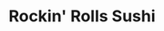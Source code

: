---
layout: place
title: Rockin' Rolls Sushi
permalink: /north-carolina/charlotte/rockin-rolls-sushi.html
stateAbbr: NC
stateName: North Carolina
cityName: Charlotte
seo:
  type: restaurant
  links: http://rockinrollscharlotte.com/
place_id: ChIJYdDMAy6fVogR7oY7qnLwrjk
photos:
  - name: >-
      places/ChIJYdDMAy6fVogR7oY7qnLwrjk/photos/AeeoHcJw3D6VXAwtAtItKDWEVXLo9z6Qc2VQMKWMCvWIN7d98-fi_k2Pby82BVTbIaxN55Tu35bQLI2kWRkIgXrmg-y6wTa4hNsReQY0YqPsvTS-OEsfZMpsJmQZcJbRu82G1KLOYF1YEUHHaTx-SgNB5iUco1u4kads7PjQ9CTANns3o_wRSTs4PVYy8CkxFSjztagxzNFjze4CStVcraXcZczcsRbF8is8UUz4j9UdJDizISU34BBjL9SANPa79drLy2S_o7aLTaKUTdkE0TX1nvGOCARzsvf9MhgzxfGvZ4IAug
    widthPx: 1093
    heightPx: 1079
    authorAttributions:
      - displayName: Rockin' Rolls Sushi
        uri: https://maps.google.com/maps/contrib/105159256113034542124
        photoUri: >-
          https://lh3.googleusercontent.com/a-/ALV-UjWuLCSke7KfOP2U1PFagTRlKDI1z6r6x-JsBd-L3I_h82J6s4g=s100-p-k-no-mo
    flagContentUri: >-
      https://www.google.com/local/imagery/report/?cb_client=maps_api_places.places_api&image_key=!1e10!2sAF1QipNSGWNV779axKP50uSG3Qq1-2Q8Ex3PD0EZnvQI&hl=en-US
    googleMapsUri: >-
      https://www.google.com/maps/place//data=!3m4!1e2!3m2!1sAF1QipNSGWNV779axKP50uSG3Qq1-2Q8Ex3PD0EZnvQI!2e10!4m2!3m1!1s0x88569f2e03ccd061:0x39aef072aa3b86ee
  - name: >-
      places/ChIJYdDMAy6fVogR7oY7qnLwrjk/photos/AeeoHcKoLCp9yEwVG5wvUfpFIz6wXhvSXj6kyGt5vpWqqDyexvNMUKv5JFUsfx7rovZdkpw3FEASS2Hpk9GqQ5fz7HfVL4NAO4We00slyVBlnu3x160kUBE8hUL589Xcc_trgwlacup1jlyoT3t1C6P7fb1_idqmFRKDP_RgxYnoQa0u_5nRU9MdTBt3P_rqNWixyQzesQFnqCGq9qSyp_959CahAeU3cXuoenFECl2r-qDuz580fYytMexsiK2ECRCcaJG6beSvhGp4QCKdLMwMzdu5bBGJsSt0tYjxwUmttkMt1Q
    widthPx: 4800
    heightPx: 3840
    authorAttributions:
      - displayName: Rockin' Rolls Sushi
        uri: https://maps.google.com/maps/contrib/105159256113034542124
        photoUri: >-
          https://lh3.googleusercontent.com/a-/ALV-UjWuLCSke7KfOP2U1PFagTRlKDI1z6r6x-JsBd-L3I_h82J6s4g=s100-p-k-no-mo
    flagContentUri: >-
      https://www.google.com/local/imagery/report/?cb_client=maps_api_places.places_api&image_key=!1e10!2sAF1QipO0n2Xf14K2iSXPVHR3FlHCPYdDVkp9GJUyMq5D&hl=en-US
    googleMapsUri: >-
      https://www.google.com/maps/place//data=!3m4!1e2!3m2!1sAF1QipO0n2Xf14K2iSXPVHR3FlHCPYdDVkp9GJUyMq5D!2e10!4m2!3m1!1s0x88569f2e03ccd061:0x39aef072aa3b86ee
  - name: >-
      places/ChIJYdDMAy6fVogR7oY7qnLwrjk/photos/AeeoHcLvmU0uC--Oop43qE1iStzDZF390v6Eilku32MZ8c2gBW8r3DNbj1-UDZ_lFvmZ_GeUwdqCPaS5J6JYBnbNBYWYhManK64hWfI8do6L0a6bB14545yO20ZXxtV7w0lh6iz8_qDU90f4_4Y_795xY8uRNjcFuNcrStuRPZ0d71ANitOIpyVXQZZPmhkZQXsTK_LJ-66zkGP_DO5OhGibXrmtRATKj59ex_WhuGp8HEep6RruB3rKuHgZ7u3g2TU7ely3qkYnAS9NE5LWosoFOdknFzbEZ-jgooRhBBW8KzPPgg
    widthPx: 1440
    heightPx: 1080
    authorAttributions:
      - displayName: Rockin' Rolls Sushi
        uri: https://maps.google.com/maps/contrib/105159256113034542124
        photoUri: >-
          https://lh3.googleusercontent.com/a-/ALV-UjWuLCSke7KfOP2U1PFagTRlKDI1z6r6x-JsBd-L3I_h82J6s4g=s100-p-k-no-mo
    flagContentUri: >-
      https://www.google.com/local/imagery/report/?cb_client=maps_api_places.places_api&image_key=!1e10!2sAF1QipNTxPEIYowG7E_IkR-Tx63AuSY4z0KuHITWDq4L&hl=en-US
    googleMapsUri: >-
      https://www.google.com/maps/place//data=!3m4!1e2!3m2!1sAF1QipNTxPEIYowG7E_IkR-Tx63AuSY4z0KuHITWDq4L!2e10!4m2!3m1!1s0x88569f2e03ccd061:0x39aef072aa3b86ee
  - name: >-
      places/ChIJYdDMAy6fVogR7oY7qnLwrjk/photos/AeeoHcKYSNNi2OylFACvRs5kFzSn3y4_immtW77a6Xv2Nvy0ajWQYYuAe_kbNIYZUd2wTpLaKApBqCupXZn0VHMBcEHlDlmdyiLvsK2ixYCIcGumhh1tBE3iLN4PVLw_vbKPX4df-Pej_o-Tluc_xjD8haRdTU8RJ0fx4HaAQ2IiDPvUb6bDH7aRRO0MaLpycwpeIBZLOhKB3P2lbmFtZnNW0zYjhGs1nRyRFE11PEZ_Y968u35CbshFI5emNjmM_PE4C64x6oAClT4tYeKCtl7L-w8VMjtOUKv04f0UGAh6uknmSOBXIU3NVWl0Pe7GDv8fQ6gLXOPnBMwaWNnOo_sqy7fFTebJDrAHiWGqcdPxLzRLlzxVzNPICWwHz_e5gtMksFSjL1PjnoOAZCP-Q-6cX7FOmKoFdcYDzqtbTQLbvXU
    widthPx: 4800
    heightPx: 3600
    authorAttributions:
      - displayName: Preppy Rocker
        uri: https://maps.google.com/maps/contrib/104849345990141621186
        photoUri: >-
          https://lh3.googleusercontent.com/a-/ALV-UjV7c_Dfx3FzNg7Cqi_jJwJZpzEVgtD-O-OjtMNcddNxlxFGadnh=s100-p-k-no-mo
    flagContentUri: >-
      https://www.google.com/local/imagery/report/?cb_client=maps_api_places.places_api&image_key=!1e10!2sCIHM0ogKEICAgIDL9JGVJg&hl=en-US
    googleMapsUri: >-
      https://www.google.com/maps/place//data=!3m4!1e2!3m2!1sCIHM0ogKEICAgIDL9JGVJg!2e10!4m2!3m1!1s0x88569f2e03ccd061:0x39aef072aa3b86ee
  - name: >-
      places/ChIJYdDMAy6fVogR7oY7qnLwrjk/photos/AeeoHcKj9wQcb1NV80TIAjX4KLZ5UZoLMLNuXh68J3YQugdKI7gUvWQsfiixjYdrVXsstVy-1av4GonXkgEDSnoa6hb_1LdYdzAWvGIOsfswc8I5lxQ3uZ6PpyZqLj3rwQOXUDQSO6-rL7n1_7gfw3WP26Cwfl7SAhBll0gsu7hABGC0vlUd9F0IGDZqetSnXDZEwkLSRihMkvilXbRiJX874tfPEYy9POQK9Y39-8s7cicTrDocEje74Jeh40aU4mSnqeuDijjzEMN07ue3VDAOCM8ejvASwrpeJKy6HIXi5WY8D0AtyPhqWWKUfe8isdybOcW-fU7F4g_gO86rcBeGtfSDCSvNxVp9aDvWfqFixDKLGD-SosLzCWiwrKdxNj9edNB0UoNXLjA1aFn_tr2jnGO5qkn051TyKnZECRh7Z-kSlMLF
    widthPx: 3024
    heightPx: 4032
    authorAttributions:
      - displayName: ༒ Your worst review ༒
        uri: https://maps.google.com/maps/contrib/101109652134020675586
        photoUri: >-
          https://lh3.googleusercontent.com/a-/ALV-UjVlivzHqfzTQ2_R2H_AeeVMhzx-rUJ5zhRGiKm1mKx3yupArUY=s100-p-k-no-mo
    flagContentUri: >-
      https://www.google.com/local/imagery/report/?cb_client=maps_api_places.places_api&image_key=!1e10!2sCIHM0ogKEICAgICjypLQ7gE&hl=en-US
    googleMapsUri: >-
      https://www.google.com/maps/place//data=!3m4!1e2!3m2!1sCIHM0ogKEICAgICjypLQ7gE!2e10!4m2!3m1!1s0x88569f2e03ccd061:0x39aef072aa3b86ee
  - name: >-
      places/ChIJYdDMAy6fVogR7oY7qnLwrjk/photos/AeeoHcJ6O-B-Pv3t88zbd0nAFzbKZ-pMfyKWfGGv8ssWg6qkMUJ9KHrska-IuUxf0DIEj2c-owv6lrg-H6mUpXc32a2E443HDZQfBxPQw-4Lo229WjkQsaqoyVRph_Q341-zWsJHR0lJmC5Ywoq6FPr1JG_5SK8E5k0xG9dpHUM6tJaSQrDH5wqQtn1f10LaXWu6pkDxv27VWTRkWJUX-QK0XBM-6QV4VimAVkRbOLMop8i8Xu9eETGqx6RcCR7ECcoMmRXD45gRzBclkMZecU_DpBW2-3qtBNo6lajcCOhCZaF3-wxNaZ_lLtrglbgPgZ1jMDr8cq7uFbUpExmhHBvS3_3Ah_fWqYOm_6udounLafzhVntstZGhWG0-rYvQ2QmMusS1iT07GZTNBI4-vw0bt6o1l4yyyfA1UadAXkG3VtG0W58
    widthPx: 3472
    heightPx: 4624
    authorAttributions:
      - displayName: Bruce K.
        uri: https://maps.google.com/maps/contrib/103302868121897207836
        photoUri: >-
          https://lh3.googleusercontent.com/a-/ALV-UjWd0BKk0GS4eNlMzvlugB1neEK2VNPshjAFBKounZE39buNi6tqgg=s100-p-k-no-mo
    flagContentUri: >-
      https://www.google.com/local/imagery/report/?cb_client=maps_api_places.places_api&image_key=!1e10!2sCIHM0ogKEICAgID_8JfYpQE&hl=en-US
    googleMapsUri: >-
      https://www.google.com/maps/place//data=!3m4!1e2!3m2!1sCIHM0ogKEICAgID_8JfYpQE!2e10!4m2!3m1!1s0x88569f2e03ccd061:0x39aef072aa3b86ee
  - name: >-
      places/ChIJYdDMAy6fVogR7oY7qnLwrjk/photos/AeeoHcJoBoP_FSlAxpIK_bICs6tix75NvFxIS9KkkFpG07GrmfTHRLK5WR14BRTDTGDMY3IsH-s6mrO31K1sIqDk05M9eLvmkgBMbT0sA_z7Br4bFKgsa5EXAYYb1ZElgmSX4G-KEwNqQoLJRzSEq6h36Mz5pPpyYJK9gt1BYxuW1mdro0kceOWRHy5bEsJNF-bqRgRDVTdzfSJBnhUv8kdC4JW8cdBblRRAxLHfGg-nIZCyvox6VJx3cS-mAEcNovJOOeMGJZ7zc6HAWw0EFH18PPKB-nkB2MG79oz2vVrRmTm7_FnisEzVjmpLoSv9DCzpA99COab-6GOL21duj0_nmPXasvqLRYVpAoAXWUdRIlk210PUkefk10Sr2tKTcodsuJDsjE_oKzwz3fLPM2fiMp_s9HHFXhxLGJuunEftB9Eg1g
    widthPx: 3024
    heightPx: 4032
    authorAttributions:
      - displayName: Damian Wilson
        uri: https://maps.google.com/maps/contrib/110307936335117545691
        photoUri: >-
          https://lh3.googleusercontent.com/a-/ALV-UjWTjZ8ePWES3sEiDMTIGqZQM_IRPNj-YOn9Z3YbWgxXxDMk3MPbYA=s100-p-k-no-mo
    flagContentUri: >-
      https://www.google.com/local/imagery/report/?cb_client=maps_api_places.places_api&image_key=!1e10!2sCIHM0ogKEICAgIDbuITpKA&hl=en-US
    googleMapsUri: >-
      https://www.google.com/maps/place//data=!3m4!1e2!3m2!1sCIHM0ogKEICAgIDbuITpKA!2e10!4m2!3m1!1s0x88569f2e03ccd061:0x39aef072aa3b86ee
  - name: >-
      places/ChIJYdDMAy6fVogR7oY7qnLwrjk/photos/AeeoHcIhofvLopHK4c6kWdd9OW-gPPlZFKdFumyXidDKrSNoA_kwENF4W5sMEag3hNxWM4EeSRDve4-SXYxHvI9ZTQSKlWBNxlLYlauUUXzUZ3kGVAhFQTojRoT783JLEmz4J2CiZuy4iA0CpeUbAp3sGHyggm3mUN_xUM0rgI9YY7vUMF5eeFOVVrdzqBmdoyg30aMLd2kGMH2SD5siS9eECEc81qbBpOAkq_AhiUFujdiNPizBQeVJg5sVOb0qg1gqAqYnQtXNmDjpLBguIFgbWG4Ma6c-58tNxOuS7WhG76lmzfAggRU3v4gVB_0HoWV_By_YHydN70pkn5M8gLXsH3RLT4TbJi0T1M9cUOxZP_y5Tbl-ojfF6TFKPwGYiy5bLLgIdgw4zU_GAwrwklU2kbgp3GeFVgXKRJZReJ72AC805Q
    widthPx: 4000
    heightPx: 2252
    authorAttributions:
      - displayName: bryan debarbieris
        uri: https://maps.google.com/maps/contrib/110640876986620912253
        photoUri: >-
          https://lh3.googleusercontent.com/a-/ALV-UjVPCFx8_06H683yW_M-ifiP7zPyVCq6J_uoB0fhoWLLyuoSdWgG=s100-p-k-no-mo
    flagContentUri: >-
      https://www.google.com/local/imagery/report/?cb_client=maps_api_places.places_api&image_key=!1e10!2sCIHM0ogKEICAgICd4dqNMg&hl=en-US
    googleMapsUri: >-
      https://www.google.com/maps/place//data=!3m4!1e2!3m2!1sCIHM0ogKEICAgICd4dqNMg!2e10!4m2!3m1!1s0x88569f2e03ccd061:0x39aef072aa3b86ee
  - name: >-
      places/ChIJYdDMAy6fVogR7oY7qnLwrjk/photos/AeeoHcJOPcfxMNpqLnOuqxT5XPUH8LTaYL5o_mnAFPT88oiHfrKQyPKYNDrtUO5t6Bf03hwFMgSHMORnSpAU51sYm8Fxx0aDj61Z45DcCgI8QIOlHaU_ttKX62RWIzsUUcEy0rCWGpdwvIDmfcZUA0pry3GC5E2OcVXCzAZsV-HtORhR_RRK2bmJYmXGEsVYJ-TYBrbwJbh0iIx-kQI2PI-tZpUFvdPisc1E41QbHQFlwbuM5-p9dVUY9ApdrSDlp_z9GVAFG1DfRINlQV4LHkcTsBRmOqZemDnWn9SntaApWLTh7luPEmwivxyrl4DZYuGUIxmFMwcY6Kt3YDGcxRZIK0iw01AUi413AsjdjrCoL409rMxXA2t3rUU6Gpbb54pMxIeFylGF7gxSF_mXNsqtGdcqWURh-CAIlsiYnyvVUq2s6A
    widthPx: 1043
    heightPx: 1007
    authorAttributions:
      - displayName: Joe
        uri: https://maps.google.com/maps/contrib/114527525789556952542
        photoUri: >-
          https://lh3.googleusercontent.com/a-/ALV-UjUcBrbKb3RW6v4ppEFZJgRRlB7S3cAmkdwXA91IsIO-9Uj2nOdNlA=s100-p-k-no-mo
    flagContentUri: >-
      https://www.google.com/local/imagery/report/?cb_client=maps_api_places.places_api&image_key=!1e10!2sCIHM0ogKEICAgMCw16y9bQ&hl=en-US
    googleMapsUri: >-
      https://www.google.com/maps/place//data=!3m4!1e2!3m2!1sCIHM0ogKEICAgMCw16y9bQ!2e10!4m2!3m1!1s0x88569f2e03ccd061:0x39aef072aa3b86ee
  - name: >-
      places/ChIJYdDMAy6fVogR7oY7qnLwrjk/photos/AeeoHcK7e0CQgyKVacbyECm3P2dN_y4_GTn63gVOspPoCsunZXdLeiZwiXNH6QN39zOXi5SveHLStsPG7XFc8QbSdDHdRS6-v-iH831wltHr1ipFfHWyvpXjYfGFtw0oZM4AQ12PDGalbS59o50xHLhtNYMbNAVz1JIe_99zCUWJ2XGpVWian8vwyx-SDblq3akovKjQwFugU1MCu3RMKfveKfno1DcV8veZyeQwTCBG3uFt6cY_-A63GJ67ySKnxNh1ij8yc37XLkfnYPhSkVOopWyBNZekvNq197UtR8lzVWI9F7MotlmSod_NKhPZCrt6ncz29cO8g0Cv_HlTZOnOjKiRwqhCJ-dK3CYpDiQ-oS2lNAEuX6fJq0nzpQV86B4AMow_-ZAIJ4bs07yrWKF4bW6oT1qqhqxnPUZOAVKyhuE8PQ
    widthPx: 4624
    heightPx: 3472
    authorAttributions:
      - displayName: Bruce K.
        uri: https://maps.google.com/maps/contrib/103302868121897207836
        photoUri: >-
          https://lh3.googleusercontent.com/a-/ALV-UjWd0BKk0GS4eNlMzvlugB1neEK2VNPshjAFBKounZE39buNi6tqgg=s100-p-k-no-mo
    flagContentUri: >-
      https://www.google.com/local/imagery/report/?cb_client=maps_api_places.places_api&image_key=!1e10!2sCIHM0ogKEICAgID_8Nf7MQ&hl=en-US
    googleMapsUri: >-
      https://www.google.com/maps/place//data=!3m4!1e2!3m2!1sCIHM0ogKEICAgID_8Nf7MQ!2e10!4m2!3m1!1s0x88569f2e03ccd061:0x39aef072aa3b86ee
address: '1523 Elizabeth Ave #130, Charlotte, NC 28204, USA'
street: '1523 Elizabeth Ave #130'
city: Charlotte
state: NC
zip: '28204'
country: USA
neighborhood: Elizabeth
latitude: '35.214114'
longitude: '-80.826882'
accessibility_options:
  wheelchairAccessibleParking: true
  wheelchairAccessibleEntrance: true
  wheelchairAccessibleRestroom: true
  wheelchairAccessibleSeating: true
business_status: OPERATIONAL
name: Rockin' Rolls Sushi
google_maps_links:
  directionsUri: >-
    https://www.google.com/maps/dir//''/data=!4m7!4m6!1m1!4e2!1m2!1m1!1s0x88569f2e03ccd061:0x39aef072aa3b86ee!3e0
  placeUri: https://maps.google.com/?cid=4156523881382512366
  writeAReviewUri: >-
    https://www.google.com/maps/place//data=!4m3!3m2!1s0x88569f2e03ccd061:0x39aef072aa3b86ee!12e1
  reviewsUri: >-
    https://www.google.com/maps/place//data=!4m4!3m3!1s0x88569f2e03ccd061:0x39aef072aa3b86ee!9m1!1b1
  photosUri: >-
    https://www.google.com/maps/place//data=!4m3!3m2!1s0x88569f2e03ccd061:0x39aef072aa3b86ee!10e5
primary_type: Japanese Restaurant
opening_hours:
  regular: null
  current: null
secondary_opening_hours:
  regular:
    weekdayDescriptions: null
    type: null
  current:
    weekdayDescriptions: null
    type: null
phone: (704) 733-9007
price_level: PRICE_LEVEL_MODERATE
price_range: $10 &ndash; $20
rating: '4.2'
rating_count: 0
website: http://rockinrollscharlotte.com/
description: >-
  Discover Rockin' Rolls Sushi in Charlotte, NC$$$Rockin' Rolls Sushi in
  Charlotte, NC, stands out as a casual dining spot perfect for sushi
  enthusiasts seeking a unique all-you-can-eat adventure. This Japanese
  restaurant features a fun conveyor belt system that delivers an array of fresh
  sushi rolls, hibachi options, and more, making it an ideal choice for those
  exploring top-rated sushi places in the area. With its approachable vibe and
  variety of dishes, it's a great spot to sample creative flavors without
  breaking the bank, appealing to anyone craving sushi close to home. The
  restaurant also offers accessible features like wheelchair-friendly entrances
  and parking, enhancing the overall experience for all visitors. Whether you're
  in the mood for a quick lunch or a relaxed dinner, this spot combines
  convenience with a lively atmosphere that keeps diners coming back.
generative_summary: >-
  Discover Rockin' Rolls Sushi in Charlotte, NC$$$Rockin' Rolls Sushi in
  Charlotte, NC, stands out as a casual dining spot perfect for sushi
  enthusiasts seeking a unique all-you-can-eat adventure. This Japanese
  restaurant features a fun conveyor belt system that delivers an array of fresh
  sushi rolls, hibachi options, and more, making it an ideal choice for those
  exploring top-rated sushi places in the area. With its approachable vibe and
  variety of dishes, it's a great spot to sample creative flavors without
  breaking the bank, appealing to anyone craving sushi close to home. The
  restaurant also offers accessible features like wheelchair-friendly entrances
  and parking, enhancing the overall experience for all visitors. Whether you're
  in the mood for a quick lunch or a relaxed dinner, this spot combines
  convenience with a lively atmosphere that keeps diners coming back.
generative_disclosure: Summarized by AI using the Grok-3-Mini model.
reviews:
  - name: >-
      places/ChIJYdDMAy6fVogR7oY7qnLwrjk/reviews/ChdDSUhNMG9nS0VJQ0FnSUR6ei15MGhBRRAB
    relativePublishTimeDescription: 10 months ago
    rating: 3
    text:
      text: >-
        For a sushi gourmet this is not the place, very mediocre taste. The idea
        is really cool, and that’s what attracts people here. It is “All you can
        eat”, including the ordered food from the pad at the table. I liked that
        the portions are small so you can try different. The atmosphere is a bit
        more on the cheap canteen style. Service is good, fast, responsive, they
        come to your table and pick up your little plates regularly.
      languageCode: en
    originalText:
      text: >-
        For a sushi gourmet this is not the place, very mediocre taste. The idea
        is really cool, and that’s what attracts people here. It is “All you can
        eat”, including the ordered food from the pad at the table. I liked that
        the portions are small so you can try different. The atmosphere is a bit
        more on the cheap canteen style. Service is good, fast, responsive, they
        come to your table and pick up your little plates regularly.
      languageCode: en
    authorAttribution:
      displayName: Olga Andrizhievskaya
      uri: https://www.google.com/maps/contrib/113265172580970152323/reviews
      photoUri: >-
        https://lh3.googleusercontent.com/a-/ALV-UjXPA4aqol21PQ4-A9l0rU0M-BJTaSZ0_fztD4dLRXL2lwIZWad-oA=s128-c0x00000000-cc-rp-mo-ba6
    publishTime: '2024-06-13T11:31:52.388905Z'
    flagContentUri: >-
      https://www.google.com/local/review/rap/report?postId=ChdDSUhNMG9nS0VJQ0FnSUR6ei15MGhBRRAB&d=17924085&t=1
    googleMapsUri: >-
      https://www.google.com/maps/reviews/data=!4m6!14m5!1m4!2m3!1sChdDSUhNMG9nS0VJQ0FnSUR6ei15MGhBRRAB!2m1!1s0x88569f2e03ccd061:0x39aef072aa3b86ee
  - name: >-
      places/ChIJYdDMAy6fVogR7oY7qnLwrjk/reviews/ChdDSUhNMG9nS0VJQ0FnTUNBMFo3Tnp3RRAB
    relativePublishTimeDescription: 2 months ago
    rating: 5
    text:
      text: >-
        Despite the fact that some aspects feel cheeper than others, this place
        excel in sushi, the one hour drive to get here was worth it and I loved
        ever second of it.


        If you love sushi 🍣 this is the place to go
      languageCode: en
    originalText:
      text: >-
        Despite the fact that some aspects feel cheeper than others, this place
        excel in sushi, the one hour drive to get here was worth it and I loved
        ever second of it.


        If you love sushi 🍣 this is the place to go
      languageCode: en
    authorAttribution:
      displayName: mathdash
      uri: https://www.google.com/maps/contrib/109140916420073215505/reviews
      photoUri: >-
        https://lh3.googleusercontent.com/a-/ALV-UjXTOKxcm3opNwHYlewFq7yZC0BJyWaHJ89ojda5VCmD_oZ7U2XU=s128-c0x00000000-cc-rp-mo-ba2
    publishTime: '2025-02-01T18:27:28.001794Z'
    flagContentUri: >-
      https://www.google.com/local/review/rap/report?postId=ChdDSUhNMG9nS0VJQ0FnTUNBMFo3Tnp3RRAB&d=17924085&t=1
    googleMapsUri: >-
      https://www.google.com/maps/reviews/data=!4m6!14m5!1m4!2m3!1sChdDSUhNMG9nS0VJQ0FnTUNBMFo3Tnp3RRAB!2m1!1s0x88569f2e03ccd061:0x39aef072aa3b86ee
  - name: >-
      places/ChIJYdDMAy6fVogR7oY7qnLwrjk/reviews/ChZDSUhNMG9nS0VJQ0FnSURidUlUcGNBEAE
    relativePublishTimeDescription: 8 months ago
    rating: 4
    text:
      text: >-
        Fun sushi eatery with plenty of options. I’ll say the desserts aren’t
        good at all. Purely my opinion but i wouldn’t waste time on desserts and
        concentrate on what’s actually good.


        My wife is a fan of the tofu and other vegetarian options as well. She’s
        a huge fan of the teriyaki veggies.


        Personally I think it’s a bit pricey, but my wife is a huge fan. Happy
        wife happy life😁.


        My favorite was the teriyaki steak. The rice rounded that out perfectly.
      languageCode: en
    originalText:
      text: >-
        Fun sushi eatery with plenty of options. I’ll say the desserts aren’t
        good at all. Purely my opinion but i wouldn’t waste time on desserts and
        concentrate on what’s actually good.


        My wife is a fan of the tofu and other vegetarian options as well. She’s
        a huge fan of the teriyaki veggies.


        Personally I think it’s a bit pricey, but my wife is a huge fan. Happy
        wife happy life😁.


        My favorite was the teriyaki steak. The rice rounded that out perfectly.
      languageCode: en
    authorAttribution:
      displayName: Damian Wilson
      uri: https://www.google.com/maps/contrib/110307936335117545691/reviews
      photoUri: >-
        https://lh3.googleusercontent.com/a-/ALV-UjWTjZ8ePWES3sEiDMTIGqZQM_IRPNj-YOn9Z3YbWgxXxDMk3MPbYA=s128-c0x00000000-cc-rp-mo-ba5
    publishTime: '2024-08-01T22:14:54.301162Z'
    flagContentUri: >-
      https://www.google.com/local/review/rap/report?postId=ChZDSUhNMG9nS0VJQ0FnSURidUlUcGNBEAE&d=17924085&t=1
    googleMapsUri: >-
      https://www.google.com/maps/reviews/data=!4m6!14m5!1m4!2m3!1sChZDSUhNMG9nS0VJQ0FnSURidUlUcGNBEAE!2m1!1s0x88569f2e03ccd061:0x39aef072aa3b86ee
  - name: >-
      places/ChIJYdDMAy6fVogR7oY7qnLwrjk/reviews/ChdDSUhNMG9nS0VJQ0FnSUNmX3F6WHVnRRAB
    relativePublishTimeDescription: 3 months ago
    rating: 5
    text:
      text: >-
        I came here by myself since I had a craving for AYCE sushi. Their lunch
        deal is nice. While their quality isn't as amazing as if you were to
        order a la carte, I was still able to enjoy my food and leave full and
        happy.


        You get the options of not only sushi, but appetizers, and hibachi. I
        did not try the hibachi but it looks good. The shumai and the shrimp
        tempura were really good appetizers I tried. I loved that it was
        revolving sushi style so in case you don't want to talk to people, good
        for that.


        Parking lot is next to store and little walks away. It is the rocky
        parking lot so be aware of that. There is street parking but you have to
        pay and it may be all taken.
      languageCode: en
    originalText:
      text: >-
        I came here by myself since I had a craving for AYCE sushi. Their lunch
        deal is nice. While their quality isn't as amazing as if you were to
        order a la carte, I was still able to enjoy my food and leave full and
        happy.


        You get the options of not only sushi, but appetizers, and hibachi. I
        did not try the hibachi but it looks good. The shumai and the shrimp
        tempura were really good appetizers I tried. I loved that it was
        revolving sushi style so in case you don't want to talk to people, good
        for that.


        Parking lot is next to store and little walks away. It is the rocky
        parking lot so be aware of that. There is street parking but you have to
        pay and it may be all taken.
      languageCode: en
    authorAttribution:
      displayName: Jenny Kim
      uri: https://www.google.com/maps/contrib/111666823762392805408/reviews
      photoUri: >-
        https://lh3.googleusercontent.com/a-/ALV-UjUgo_oD9rhy6BuIHsqIImj6Al3oCMN9f6Qjj-oeF1Rp37UPHv1KGg=s128-c0x00000000-cc-rp-mo-ba4
    publishTime: '2024-12-29T14:16:53.314267Z'
    flagContentUri: >-
      https://www.google.com/local/review/rap/report?postId=ChdDSUhNMG9nS0VJQ0FnSUNmX3F6WHVnRRAB&d=17924085&t=1
    googleMapsUri: >-
      https://www.google.com/maps/reviews/data=!4m6!14m5!1m4!2m3!1sChdDSUhNMG9nS0VJQ0FnSUNmX3F6WHVnRRAB!2m1!1s0x88569f2e03ccd061:0x39aef072aa3b86ee
  - name: >-
      places/ChIJYdDMAy6fVogR7oY7qnLwrjk/reviews/ChdDSUhNMG9nS0VJQ0FnTUNBb0xUVzdnRRAB
    relativePublishTimeDescription: 2 months ago
    rating: 3
    text:
      text: >-
        This is a fun experience to try different varieties of sushi. There are
        about 10-15 varieties of sushi that goes around the belt, along with
        cucumber salad, seaweed salad, edamame, and 2 varieties of cake. Portion
        sizes are small, so you can try different varieties. Taste was mediocre.


        From the tablet, you can order apps- vegetable spring rolls, vegetable
        tempura, beef dumplings, crab rangoon. Kids menu- chicken nuggets,
        fries, corn dog. Entree - small plates of white rice and fried rice
        along with hibachi steak/chicken/shrimp/vegetables.


        Lunch is $13.99 per person and dinner is $17.99 per person. The orders
        from the tablet are brought to the table quickly and they come regularly
        to pick up the plates. This was a good one time experience for me, but
        given the price and food options, I’d rather go for a Chinese buffet
        than this sushi belt experience.
      languageCode: en
    originalText:
      text: >-
        This is a fun experience to try different varieties of sushi. There are
        about 10-15 varieties of sushi that goes around the belt, along with
        cucumber salad, seaweed salad, edamame, and 2 varieties of cake. Portion
        sizes are small, so you can try different varieties. Taste was mediocre.


        From the tablet, you can order apps- vegetable spring rolls, vegetable
        tempura, beef dumplings, crab rangoon. Kids menu- chicken nuggets,
        fries, corn dog. Entree - small plates of white rice and fried rice
        along with hibachi steak/chicken/shrimp/vegetables.


        Lunch is $13.99 per person and dinner is $17.99 per person. The orders
        from the tablet are brought to the table quickly and they come regularly
        to pick up the plates. This was a good one time experience for me, but
        given the price and food options, I’d rather go for a Chinese buffet
        than this sushi belt experience.
      languageCode: en
    authorAttribution:
      displayName: sam bam
      uri: https://www.google.com/maps/contrib/115967742559163929924/reviews
      photoUri: >-
        https://lh3.googleusercontent.com/a/ACg8ocJTTn_cC32NbRHtm_tbh18pW2XwZagKBRM6OLBnZVLPzzbmBA=s128-c0x00000000-cc-rp-mo-ba3
    publishTime: '2025-01-29T04:09:32.483150Z'
    flagContentUri: >-
      https://www.google.com/local/review/rap/report?postId=ChdDSUhNMG9nS0VJQ0FnTUNBb0xUVzdnRRAB&d=17924085&t=1
    googleMapsUri: >-
      https://www.google.com/maps/reviews/data=!4m6!14m5!1m4!2m3!1sChdDSUhNMG9nS0VJQ0FnTUNBb0xUVzdnRRAB!2m1!1s0x88569f2e03ccd061:0x39aef072aa3b86ee
review_summary: >-
  What Visitors Are Sharing About the Experience$$$Folks rave about the fun,
  interactive vibe at this all-you-can-eat sushi spot, where the conveyor belt
  lets you easily try a bunch of different rolls and sides without any fuss.
  Many appreciate the fresh sushi and tasty hibachi choices, along with quick
  service that keeps things moving smoothly during meals. While some mention
  that certain items like desserts might not hit the mark, the overall value and
  variety make it a solid pick for groups or families looking for an enjoyable
  outing. It's often noted as a worthwhile drive for sushi lovers, with
  vegetarian options and small portions encouraging exploration of new flavors.
  All in all, this place delivers a entertaining dining experience that's worth
  checking out if you're in the mood for something casual and flavorful.
review_disclosure: Summarized by AI using the Grok-3-Mini model.
parking_options:
  freeParkingLot: true
  freeStreetParking: true
  valetParking: false
payment_options:
  acceptsCreditCards: true
  acceptsDebitCards: true
  acceptsCashOnly: false
  acceptsNfc: true
allow_dogs: null
curbside_pickup: false
delivery: true
dine_in: true
good_for_children: true
good_for_groups: true
good_for_sports: false
live_music: false
menu_for_children: true
outdoor_seating: false
reservable: false
restroom: true
serves_beer: false
serves_breakfast: false
serves_brunch: false
serves_cocktails: false
serves_coffee: false
serves_dinner: true
serves_dessert: true
serves_lunch: true
serves_vegetarian_food: null
serves_wine: false
takeout: true
update_category: pro
places_description: null

---